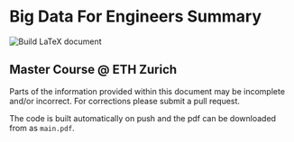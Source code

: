 # Big Data For Engineers Summary
![Build LaTeX document](https://github.com/gianhiltbrunner/BigDataForEngineersSummary/workflows/Build%20LaTeX%20document/badge.svg)
## Master Course @ ETH Zurich

Parts of the information provided within this document may be incomplete and/or incorrect. For corrections please submit a pull request.

The code is built automatically on push and the pdf can be downloaded from as `main.pdf`.
